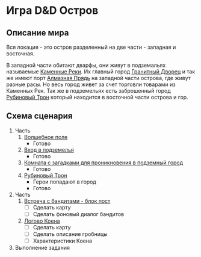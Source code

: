 # Игра D&D Остров

## Описание мира
Вся локация - это остров разделенный на две части - западная и восточная.

В западной части обитают дварфы, они живут в подземальях называемые [Каменные Реки](/stone-rivers/index.md).
Их главный город [Гранитный Дворец](/granite-palace/index.md)
и так же имеют порт [Алмазная Прядь](/diamond-strand/index.md) на западной части острова, где живут разные расы.
Но весь город живет за счет торговли товарами из Каменных Рек.
Так же в подземельях есть заброшенный город [Рубиновый Трон](/4_ruby-throne/index.md) который находится в восточной части острова и гор.

## Схема сценария
1. Часть
   1. [Волшебное поле](/1_magic-area/index.md)
      * Готово
   2. [Вход в подземелья](/2_dungeon-entrance/index.md)
      * Готово
   3. [Комната с загадками для проникновения в подземный город](/3_city-hall/index.md)
      * Готово
   4. [Рубиновый Трон](/4_ruby-throne/index.md)
      * Герои попадают в город
      * Готово
2. Часть
   1. [Встреча с бандитами - блок пост](/5_block-post/index.md)
      * [ ] Сделать карту
      * [ ] Сделать фоновый диалог бандитов
   2. [Логово Коена](./6_tomb-gate/index.md)
      * [ ] Сделать карту
      * [ ] Сделать описание гробницы
      * [ ] Характеристики Коена
3. Выполнение задания
